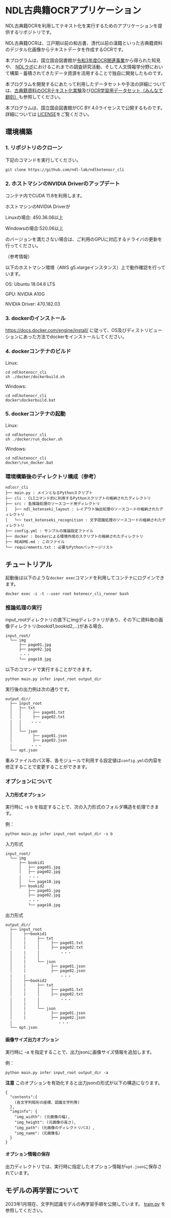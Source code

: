 # NDL古典籍OCRアプリケーション
NDL古典籍OCRを利用してテキスト化を実行するためのアプリケーションを提供するリポジトリです。 

NDL古典籍OCRは、江戸期以前の和古書、清代以前の漢籍といった古典籍資料のデジタル化画像からテキストデータを作成するOCRです。

本プログラムは、国立国会図書館が[令和3年度OCR関連事業](https://lab.ndl.go.jp/data_set/ocr/)から得られた知見や、
[NDLラボ](https://lab.ndl.go.jp)におけるこれまでの調査研究活動、そして人文情報学分野において構築・蓄積されてきたデータ資源を活用することで独自に開発したものです。

本プログラムを開発するにあたって利用したデータセットや手法の詳細については、[古典籍資料のOCRテキスト化実験](https://lab.ndl.go.jp/data_set/r4ocr/r4_koten/)及び[OCR学習用データセット（みんなで翻刻）](https://github.com/ndl-lab/ndl-minhon-ocrdataset)も参照してください。

本プログラムは、国立国会図書館がCC BY 4.0ライセンスで公開するものです。詳細については
[LICENSE](./LICENSE
)をご覧ください。
 
## 環境構築

### 1. リポジトリのクローン
下記のコマンドを実行してください。
```
git clone https://github.com/ndl-lab/ndlkotenocr_cli
```

### 2. ホストマシンのNVIDIA Driverのアップデート
コンテナ内でCUDA 11.8を利用します。

ホストマシンのNVIDIA Driverが

Linuxの場合: 450.36.06以上 

Windowsの場合:520.06以上

のバージョンを満たさない場合は、ご利用のGPUに対応するドライバの更新を行ってください。

（参考情報）

以下のホストマシン環境（AWS g5.xlargeインスタンス）上で動作確認を行っています。

OS: Ubuntu 18.04.6 LTS

GPU: NVIDIA A10G

NVIDIA Driver: 470.182.03


### 3. dockerのインストール
https://docs.docker.com/engine/install/
に従って、OS及びディストリビューションにあった方法でdockerをインストールしてください。

### 4. dockerコンテナのビルド
Linux:
```
cd ndlkotenocr_cli
sh ./docker/dockerbuild.sh
```

Windows:
```
cd ndlkotenocr_cli
docker\dockerbuild.bat
```

### 5. dockerコンテナの起動
Linux:
```
cd ndlkotenocr_cli
sh ./docker/run_docker.sh
```

Windows:
```
cd ndlkotenocr_cli
docker\run_docker.bat
```

### 環境構築後のディレクトリ構成（参考）
```
ndlocr_cli
├── main.py : メインとなるPythonスクリプト
├── cli : CLIコマンド的に利用するPythonスクリプトの格納されたディレクトリ
├── src : 各推論処理のソースコード用ディレクトリ
│   ├── ndl_kotenseki_layout : レイアウト抽出処理のソースコードの格納されたディレクトリ
│   └── text_kotenseki_recognition : 文字認識処理のソースコードの格納されたディレクトリ
├── config.yml : サンプルの推論設定ファイル
├── docker : Dockerによる環境作成のスクリプトの格納されたディレクトリ
├── README.md : このファイル
└── requirements.txt : 必要なPythonパッケージリスト
```


## チュートリアル
起動後は以下のような`docker exec`コマンドを利用してコンテナにログインできます。

```
docker exec -i -t --user root kotenocr_cli_runner bash
```

### 推論処理の実行
input_rootディレクトリの直下にimgディレクトリがあり、その下に資料毎の画像ディレクトリ(bookid1,bookid2,...)がある場合、
```
input_root/
  └── img
      ├── page01.jpg
      ├── page02.jpg
      ・・・
      └── page10.jpg
```
以下のコマンドで実行することができます。
```
python main.py infer input_root output_dir
```

実行後の出力例は次の通りです。

```
output_dir/
  ├── input_root
  │   ├── txt
  │   │     ├── page01.txt
  │   │     ├── page02.txt
  │   │    ・・・
  │   │    
  │   └── json
  │         ├── page01.json
  │         ├── page02.json
  │        ・・・
  └── opt.json
```


重みファイルのパス等、各モジュールで利用する設定値は`config.yml`の内容を修正することで変更することができます。

### オプションについて

#### 入力形式オプション
実行時に
-s b を指定することで、次の入力形式のフォルダ構造を処理できます。

例：
```
python main.py infer input_root output_dir -s b
```

入力形式
```
input_root/
  └── img
      ├── bookid1
      │   ├── page01.jpg
      │   ├── page02.jpg
      │   ・・・
      │   └── page10.jpg
      ├── bookid2
          ├── page01.jpg
          ├── page02.jpg
          ・・・
          └── page10.jpg
```
出力形式
```
output_dir/
  ├── input_root
  |     ├──bookid1
  │     |     ├── txt
  │     |     │     ├── page01.txt
  │     |     │     ├── page02.txt
  │     |     │         ・・・
  │     |     │    
  │     |     └── json
  │     |           ├── page01.json
  │     |           ├── page02.json
  │     |               ・・・
  |     ├──bookid2
  │     |     ├── txt
  │     |     │     ├── page01.txt
  │     |     │     ├── page02.txt
  │     |     │         ・・・
  │     |     │    
  │     |     └── json
  │     |           ├── page01.json
  │     |           ├── page02.json
  │                    ・・・
  └── opt.json
```

#### 画像サイズ出力オプション
実行時に
-a を指定することで、出力jsonに画像サイズ情報を追加します。

例：
```
python main.py infer input_root output_dir -a
```

**注意**
このオプションを有効化すると出力jsonの形式が以下の構造になります。
```
{
  "contents":{
    (各文字列矩形の座標、認識文字列等)
  },
  "imginfo": {
    "img_width": (元画像の幅),
    "img_height": (元画像の高さ),
    "img_path":（元画像のディレクトリパス）,
    "img_name":（元画像名）
  }
}
```



#### オプション情報の保存
出力ディレクトリでは、実行時に指定したオプション情報が`opt.json`に保存されています。


## モデルの再学習について
2023年1月現在、文字列認識モデルの再学習手順を公開しています。
[train.py](/src/text_kotenseki_recognition/train.py)
を参照してください。
